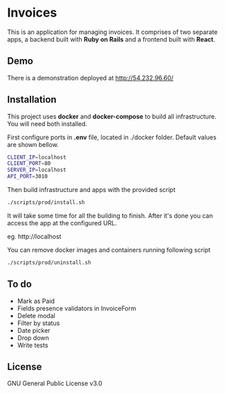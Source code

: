 # Invoices

This is an application for managing invoices. It comprises of two separate apps, a backend built with **Ruby on Rails** and a frontend built with **React**.

## Demo

There is a demonstration deployed at http://54.232.96.60/

## Installation

This project uses **docker** and **docker-compose** to build all infrastructure. You will need both installed.

First configure ports in **.env** file, located in ./docker folder. Default values are shown bellow.

```bash
CLIENT_IP=localhost
CLIENT_PORT=80
SERVER_IP=localhost
API_PORT=3010
```

Then build infrastructure and apps with the provided script 

```bash
./scripts/prod/install.sh
```

It will take some time for all the building to finish. After it's done you can access the app at the configured URL. 

eg. http://localhost 

You can remove docker images and containers running following script

```bash
./scripts/prod/uninstall.sh
```

## To do

* Mark as Paid
* Fields presence validators in InvoiceForm
* Delete modal
* Filter by status
* Date picker
* Drop down
* Write tests

## License
GNU General Public License v3.0
